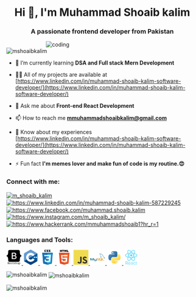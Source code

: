 <h1 align="center">Hi 👋, I'm Muhammad Shoaib kalim</h1>
<h3 align="center">A passionate frontend developer from Pakistan</h3>
  <img align="right" alt="coding" width=400" src="https://github.com/muhammadshoaibkalim/muhammadshoaibkalim/assets/120046632/ec913c3d-3aa4-4bb5-9bcc-398d08a27c0a">

<p align="left"> <img src="https://komarev.com/ghpvc/?username=mshoaibkalim&label=Profile%20views&color=0e75b6&style=flat" alt="mshoaibkalim" /> </p>

- 🌱 I’m currently learning **DSA and Full stack Mern Development**

- 👨‍💻 All of my projects are available at [https://www.linkedin.com/in/muhammad-shoaib-kalim-software-developer/](https://www.linkedin.com/in/muhammad-shoaib-kalim-software-developer/)

- 💬 Ask me about **Front-end React Development**

- 📫 How to reach me **mmuhammadshoaibkalim@gmail.com**

- 📄 Know about my experiences [https://www.linkedin.com/in/muhammad-shoaib-kalim-software-developer/](https://www.linkedin.com/in/muhammad-shoaib-kalim-software-developer/)

- ⚡ Fun fact **I'm memes lover and make fun of code is my routine.😍**

<h3 align="left">Connect with me:</h3>
<p align="left">
<a href="https://twitter.com/m_shoaib_kalim" target="blank"><img align="center" src="https://raw.githubusercontent.com/rahuldkjain/github-profile-readme-generator/master/src/images/icons/Social/twitter.svg" alt="m_shoaib_kalim" height="30" width="40" /></a>
<a href="https://linkedin.com/in/https://www.linkedin.com/in/muhammad-shoaib-kalim-587229245" target="blank"><img align="center" src="https://raw.githubusercontent.com/rahuldkjain/github-profile-readme-generator/master/src/images/icons/Social/linked-in-alt.svg" alt="https://www.linkedin.com/in/muhammad-shoaib-kalim-587229245" height="30" width="40" /></a>
<a href="https://fb.com/https://www.facebook.com/muhammad.shoaib.kalim" target="blank"><img align="center" src="https://raw.githubusercontent.com/rahuldkjain/github-profile-readme-generator/master/src/images/icons/Social/facebook.svg" alt="https://www.facebook.com/muhammad.shoaib.kalim" height="30" width="40" /></a>
<a href="https://instagram.com/https://www.instagram.com/m_shoaib_kalim/" target="blank"><img align="center" src="https://raw.githubusercontent.com/rahuldkjain/github-profile-readme-generator/master/src/images/icons/Social/instagram.svg" alt="https://www.instagram.com/m_shoaib_kalim/" height="30" width="40" /></a>
<a href="https://www.hackerrank.com/https://www.hackerrank.com/mmuhammadshoaib1?hr_r=1" target="blank"><img align="center" src="https://raw.githubusercontent.com/rahuldkjain/github-profile-readme-generator/master/src/images/icons/Social/hackerrank.svg" alt="https://www.hackerrank.com/mmuhammadshoaib1?hr_r=1" height="30" width="40" /></a>
</p>

<h3 align="left">Languages and Tools:</h3>
<p align="left"> <a href="https://getbootstrap.com" target="_blank" rel="noreferrer"> <img src="https://raw.githubusercontent.com/devicons/devicon/master/icons/bootstrap/bootstrap-plain-wordmark.svg" alt="bootstrap" width="40" height="40"/> </a> <a href="https://www.w3schools.com/cpp/" target="_blank" rel="noreferrer"> <img src="https://raw.githubusercontent.com/devicons/devicon/master/icons/cplusplus/cplusplus-original.svg" alt="cplusplus" width="40" height="40"/> </a> <a href="https://www.w3schools.com/css/" target="_blank" rel="noreferrer"> <img src="https://raw.githubusercontent.com/devicons/devicon/master/icons/css3/css3-original-wordmark.svg" alt="css3" width="40" height="40"/> </a> <a href="https://www.w3.org/html/" target="_blank" rel="noreferrer"> <img src="https://raw.githubusercontent.com/devicons/devicon/master/icons/html5/html5-original-wordmark.svg" alt="html5" width="40" height="40"/> </a> <a href="https://developer.mozilla.org/en-US/docs/Web/JavaScript" target="_blank" rel="noreferrer"> <img src="https://raw.githubusercontent.com/devicons/devicon/master/icons/javascript/javascript-original.svg" alt="javascript" width="40" height="40"/> </a> <a href="https://www.mysql.com/" target="_blank" rel="noreferrer"> <img src="https://raw.githubusercontent.com/devicons/devicon/master/icons/mysql/mysql-original-wordmark.svg" alt="mysql" width="40" height="40"/> </a> <a href="https://www.python.org" target="_blank" rel="noreferrer"> <img src="https://raw.githubusercontent.com/devicons/devicon/master/icons/python/python-original.svg" alt="python" width="40" height="40"/> </a> <a href="https://reactjs.org/" target="_blank" rel="noreferrer"> <img src="https://raw.githubusercontent.com/devicons/devicon/master/icons/react/react-original-wordmark.svg" alt="react" width="40" height="40"/> </a> </p>

<p><img align="left" src="https://github-readme-stats.vercel.app/api/top-langs?username=mshoaibkalim&show_icons=true&locale=en&layout=compact" alt="mshoaibkalim" /></p>

<p>&nbsp;<img align="center" src="https://github-readme-stats.vercel.app/api?username=mshoaibkalim&show_icons=true&locale=en" alt="mshoaibkalim" /></p>

<p><img align="center" src="https://github-readme-streak-stats.herokuapp.com/?user=mshoaibkalim&" alt="mshoaibkalim" /></p>

